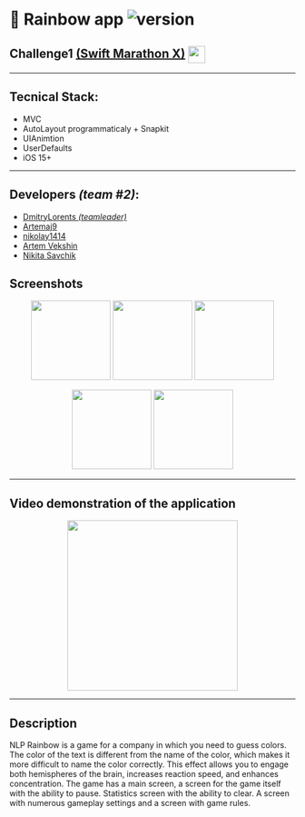 # 🌈 Rainbow app ![version](https://img.shields.io/badge/v1.0-release-green?link=release)

## Challenge1 [(Swift Marathon X)](https://t.me/swiftmarathon) <a href="url"><img src="https://github.com/DmitryLorents/Bomba-Challenge1/blob/dmitry/readmeFix/Bomba-Challenge1/SupportingFiles/Assets.xcassets/ReadmeFiles/swiftMarathon.imageset/swift%20Marathon.jpeg" height="auto" width="30" align="center"></a>

---

## Tecnical Stack:

* MVC
* AutoLayout programmaticaly + Snapkit
* UIAnimtion
* UserDefaults
* iOS 15+

---

## Developers *(team #2)*:

* [DmitryLorents *(teamleader)*](https://github.com/DmitryLorents)
* [Artemaj9](https://github.com/Artemaj9)
* [nikolay1414](https://github.com/nikolay1414)
* [Artem Vekshin](https://github.com/O4ErtO)
* [Nikita Savchik](https://github.com/SavchikN)


## Screenshots
<p align="center">
<img src="https://github.com/DmitryLorents/RainbowApp/blob/develop/RainbowApp/SupportingFiles/Assets.xcassets/Readme/mainVC.imageset/mainVC.png" width="140"/> <img src="https://github.com/DmitryLorents/RainbowApp/blob/develop/RainbowApp/SupportingFiles/Assets.xcassets/Readme/gameVC.imageset/gameVC.png" width="140"/>  <img src="https://github.com/DmitryLorents/RainbowApp/blob/develop/RainbowApp/SupportingFiles/Assets.xcassets/Readme/resultVC.imageset/resultVC.png" width="140"/> 
</p>

<p align="center">
  <img src="https://github.com/DmitryLorents/RainbowApp/blob/develop/RainbowApp/SupportingFiles/Assets.xcassets/settingsVC.imageset/settingsVC.png" width="140"/>  <img src="https://github.com/DmitryLorents/RainbowApp/blob/develop/RainbowApp/SupportingFiles/Assets.xcassets/Readme/rulesVC.imageset/rulesVC.png" width="140"/>
</p>

---

## Video demonstration of the application

<p align="center">
  <img src="https://github.com/DmitryLorents/RainbowApp/blob/develop/RainbowApp/SupportingFiles/Assets.xcassets/Readme/animation.dataset/animation.gif" width="300"/>
</p>


---

## Description

NLP Rainbow is a game for a company in which you need to guess colors. The color of the text is different from the name of the color, which makes it more difficult to name the color correctly. This effect allows you to engage both hemispheres of the brain, increases reaction speed, and enhances concentration.
The game has a main screen, a screen for the game itself with the ability to pause. Statistics screen with the ability to clear. A screen with numerous gameplay settings and a screen with game rules.
